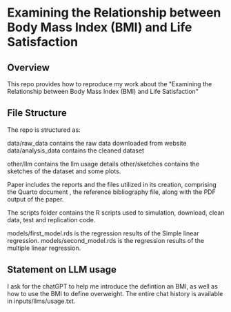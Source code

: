 # Examining the Relationship between Body Mass Index (BMI) and Life Satisfaction

## Overview

This repo provides how to reproduce my work about the "Examining the Relationship between Body Mass Index (BMI) and Life Satisfaction"


## File Structure

The repo is structured as:

data/raw_data contains the raw data downloaded from website
data/analysis_data contains the cleaned dataset 

other/llm contains the llm usage details
other/sketches contains the sketches of the dataset and some plots. 


Paper includes the reports and the files utilized in its creation, comprising the Quarto document , the reference bibliography file, along with the PDF output of the paper.


The scripts folder contains the R scripts used to simulation, download, clean data,  test and replication code. 

models/first_model.rds  is the regression results of the Simple linear regression. 
models/second_model.rds  is the regression results of the multiple linear regression. 


## Statement on LLM usage

I ask for the chatGPT to help me introduce the defintion an BMI, as well as how to use the BMI to define overweight.  The entire chat history is available in inputs/llms/usage.txt.

